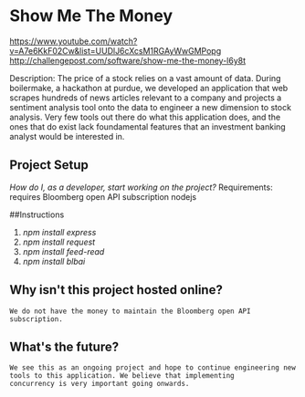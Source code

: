 # Show Me The Money

https://www.youtube.com/watch?v=A7e6KkF02Cw&list=UUDlJ6cXcsM1RGAyWwGMPopg
http://challengepost.com/software/show-me-the-money-l6y8t

Description: The price of a stock relies on a vast amount of data. During boilermake, a hackathon at purdue, we developed an application
that web scrapes hundreds of news articles relevant to a company and projects a sentiment analysis tool onto the data to engineer a 
new dimension to stock analysis. Very few tools out there do what this application does, and the ones that do exist lack foundamental 
features that an investment banking analyst would be interested in. 

## Project Setup

_How do I, as a developer, start working on the project?_ 
Requirements: requires Bloomberg open API subscription
              nodejs 


##Instructions
1. _npm install express_
2. _npm install request_
3. _npm install feed-read_
4. _npm install blbai_


## Why isn't this project hosted online?

    We do not have the money to maintain the Bloomberg open API subscription. 

## What's the future?
    We see this as an ongoing project and hope to continue engineering new tools to this application. We believe that implementing
    concurrency is very important going onwards. 
